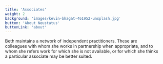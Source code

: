 ```yaml
---
title: 'Associates'
weight: 2
background: 'images/kevin-bhagat-461952-unsplash.jpg'
button: 'About Neustatus'
buttonLink: 'about'
---
```


Beth maintains a network of independent practitioners. These are colleagues with whom she works in partnership when appropriate, and to whom she refers work for which she is not available, or for which she thinks a particular associate may be better suited. 